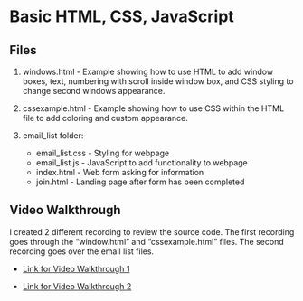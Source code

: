 Basic HTML, CSS, JavaScript
================

## Files

1.  windows.html - Example showing how to use HTML to add window boxes,
    text, numbering with scroll inside window box, and CSS styling to
    change second windows appearance.

2.  cssexample.html - Example showing how to use CSS within the HTML
    file to add coloring and custom appearance.

3.  email\_list folder:
    
      - email\_list.css - Styling for webpage
      - email\_list.js - JavaScript to add functionality to webpage
      - index.html - Web form asking for information
      - join.html - Landing page after form has been completed

## Video Walkthrough

I created 2 different recording to review the source code. The first
recording goes through the “window.html” and “cssexample.html” files.
The second recording goes over the email list files.

  - [Link for Video
    Walkthrough 1](https://northwestern.hosted.panopto.com/Panopto/Pages/Viewer.aspx?id=eed1487a-b830-4209-9d41-aadf004a181c)

  - [Link for Video
    Walkthrough 2](https://northwestern.hosted.panopto.com/Panopto/Pages/Viewer.aspx?id=c94c6bbd-ac6d-4355-b2d0-aadf005287ee)
